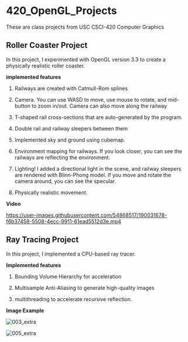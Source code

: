 # 420_OpenGL_Projects
These are class projects from USC CSCI-420 Computer Graphics

## Roller Coaster Project
In this project, I experimented with OpenGL version 3.3 to create a physically realistic roller coaster.

**implemented features**

1. Railways are created with Catmull-Rom splines

2. Camera. You can use WASD to move, use mouse to rotate, and mid-button to zoom in/out. Camera can also move along the railway

3. T-shaped rail cross-sections that are auto-generated by the program. 

4. Double rail and railway sleepers between them

5. Implemented sky and ground using cubemap.

6. Environment mapping for railways. If you look closer, you can see the railways are reflecting the environment.

7. Lighting! I added a directional light in the scene, and railway sleepers are rendered with Blinn-Phong model. If you move and rotate the camera around, you can see the specular.

8. Physically realistic movement.

**Video**


https://user-images.githubusercontent.com/54868517/190031678-f6b37458-5508-4ecc-9911-61ead5512d3e.mp4

## Ray Tracing Project

In this project, I implemented a CPU-based ray tracer. 

**Implemented features**

1. Bounding Volume Hierarchy for acceleration

2. Multisample Anti-Aliasing to generate high-quality images

3. multithreading to accelerate recursive reflection.

**Image Example**

![003_extra](https://user-images.githubusercontent.com/54868517/190033328-99b5e9ae-0cc8-40e1-acde-e1ec65904ce1.jpg)

![005_extra](https://user-images.githubusercontent.com/54868517/190033334-2b17ecc4-473f-45ac-b9c1-c9e871347e88.jpg)
